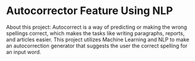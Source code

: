 # Autocorrector Feature Using NLP

About this project: Autocorrect is a way of predicting or making the wrong spellings correct, which makes the tasks like writing paragraphs, reports, and articles easier. This project utilizes Machine Learning and NLP to make an autocorrection generator that suggests the user the correct spelling for an input word.
